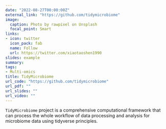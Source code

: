 ```yaml
---
date: "2022-08-27T00:00:00Z"
external_link: "https://github.com/tidymicrobiome"
image:
  caption: Photo by rawpixel on Unsplash
  focal_point: Smart
links:
- icon: twitter
  icon_pack: fab
  name: Follow
  url: https://twitter.com/xiaotaoshen1990
slides: example
summary:
tags:
- Multi-omics
title: TidyMicrobiome
url_code: "https://github.com/tidymicrobiome"
url_pdf: ""
url_slides: ""
url_video: ""
---
```


`TidyMicrobiome` project is a comprehensive computational framework that can process the whole workflow of data processing and analysis for microbiome data using tidyverse principles.